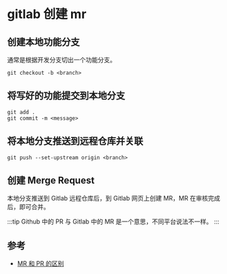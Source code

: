 # gitlab 创建 mr

## 创建本地功能分支

通常是根据开发分支切出一个功能分支。

```
git checkout -b <branch>
```

## 将写好的功能提交到本地分支

```
git add .
git commit -m <message>
```

## 将本地分支推送到远程仓库并关联

```
git push --set-upstream origin <branch>
```

## 创建 Merge Request

本地分支推送到 Gitlab 远程仓库后，到 Gitlab 网页上创建 MR，MR 在审核完成后，即可合并。

:::tip
Github 中的 PR 与 Gitlab 中的 MR 是一个意思，不同平台说法不一样。
:::

## 参考

- [MR 和 PR 的区别](https://www.cnblogs.com/hi3254014978/p/15860103.html)
